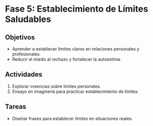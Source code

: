 
# Fase 5: Establecimiento de Límites Saludables
## Objetivos
- Aprender a establecer límites claros en relaciones personales y profesionales.
- Reducir el miedo al rechazo y fortalecer la autoestima.

## Actividades
1. Explorar creencias sobre límites personales.
2. Ensayo en imaginería para practicar establecimiento de límites.

## Tareas
- Diseñar frases para establecer límites en situaciones reales.
